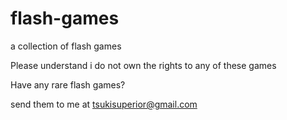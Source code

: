 # flash-games
a collection of flash games

Please understand i do not own the rights to any of these games

Have any rare flash games?

send them to me at tsukisuperior@gmail.com
